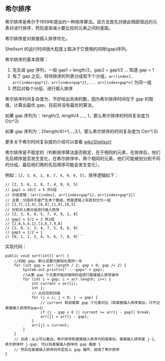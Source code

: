 
## 希尔排序

希尔排序是希尔于1959年提出的一种排序算法。该方法首先对彼此相距很远的元素对进行排序，然后逐渐减小要比较的元素之间的差距。

希尔排序是对直接插入排序优化。

Shellsort 的运行时间很大程度上取决于它使用的间隙(gap)序列。

希尔排序的基本原理：

1. 先生成 gap 序列，一般 gap1 = length/2，gap2 = gap1/2 ... 知道 gap = 1
2. 有了 gap 之后，将待排序的列表分成若干个分组，`arr[index], arr[index+gap*1]，arr[index+gap*2],... arr[index+gap*n]` 为同一组
3. 然后对每个分组，进行插入排序

希尔排序时间复杂度为，不好给出具体的数，因为希尔排序时间在于 gap 的取值，计算出最优 gap，目前并没有最优的算法。

如果 gap 序列为： length/2, length/4 ,..., 1，那么希尔排序的时间复杂度为 O(n^2)

如果 gap 序列为：2(length/4)+1,...,3,1，那么希尔排序的时间复杂度为 O(n^1.5)

更多关于希尔时间复杂度的介绍可以查看 [wiki/Shellsort](https://en.wikipedia.org/wiki/Shellsort)

希尔排序是不稳定的（判断排序算法是否稳定，在于相同的元素，在排序后，他们先后顺序是否发生变化，在希尔排序中，两个相同的元素，他们可能被划分到不同的分组，最后他们两的先后顺序可能会发生变化）。


例如：`[2, 3, 6, 1, 8, 7, 4, 9, 0, 5]`，排序逻辑如下：

```
// [2, 3, 6, 1, 8, 7, 4, 9, 0, 5]
// gap1 = 10/2 = 5 共5组
// 分组逻辑：(arr[index], arr[index+gap*1]，arr[index+gap*2])
// 注意：分组并不是产生多个数组，而是逻辑上将其划分为一组
// [2,7],[3,4],[6,9],[1,0],[8,5]
// 分别对上面分组进行插入排序
// [2, 3, 6, 0, 5, 7, 4, 9, 1, 8]
// gap2 = 5/2 = 2 共2组
// [2,6,5,4,1],[3,0,7,9,8]
// [1, 0, 2, 3, 4, 7, 5, 8, 6, 9]
// gap3 = 1/2 = 1
// [0, 1, 2, 3, 4, 5, 6, 7, 8, 9]```
```

实现代码：

```
public void sort(int[] arr) {
    //初始 gap，默认设置为数组长度的一半
    for (int gap = arr.length / 2; gap > 0; gap /= 2) {
        System.out.println("----gap=" + gap);
        //从第 gap 个元素开始对相同的组进行直接插入排序操作
        for (int i = gap; i < arr.length; i++) {
            int current = arr[i];
            int j;
            // 从后往前扫描
            for (j = i; j > 0; j -= gap) {
                // current 和前面第 gap 个元素对比（和直接插入排序类似，只不过直接插入排序的gap=1）
                if (j - gap < 0 || current >= arr[j - gap]) break;
                arr[j] = arr[j - gap];
            }
            arr[j] = current;
        }
    }
    // 总结：从上可以看出，希尔排序和直接插入排序代码很类似，直接插入排序是 j-1, 希尔排序时 j-gap, 可以将直接插入排序的 gap 看做 1
    // 然后在直接插入排序的外层加上 gap 循环，就成了希尔排序
}
```
